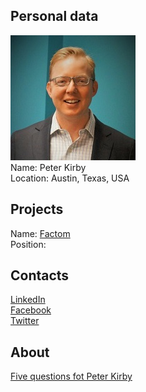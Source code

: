 ## Personal data
![photo](photo/peter_kirby.jpg)  
Name: Peter Kirby  
Location: Austin, Texas, USA
## Projects 
Name: [Factom](../projects/factom.md)  
Position: 
## Contacts
[LinkedIn](https://www.linkedin.com/in/peter-kirby-50034a6/)  
[Facebook](https://www.facebook.com/peter.kirby.3591)    
[Twitter](https://twitter.com/petermkirby) 
## About
[Five questions fot Peter Kirby](http://www.xconomy.com/texas/2017/07/24/five-questions-for-factom-co-founder-and-ceo-peter-kirby/)
